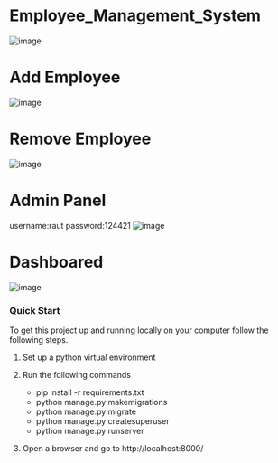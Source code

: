 # Employee_Management_System

![image](https://user-images.githubusercontent.com/96526237/165923282-9920b75c-638e-4204-a375-c7afd78b968a.png)
  # Add Employee
         
![image](https://user-images.githubusercontent.com/96526237/165923537-c80906ca-de11-45f5-8b11-f2ae0c1e777f.png)
# Remove Employee
![image](https://user-images.githubusercontent.com/96526237/165923842-ebc6ba88-2a05-4716-a1e2-cf4ff6685934.png)

# Admin Panel
username:raut
password:124421
![image](https://user-images.githubusercontent.com/96526237/165924449-5601a7a6-204f-4949-a73a-9c453008496b.png)
# Dashboared
![image](https://user-images.githubusercontent.com/96526237/165924695-602dac73-9a8a-4c59-b3a3-cf443a2e8998.png)

### Quick Start
To get this project up and running locally on your computer follow the following steps.
1. Set up a python virtual environment
2. Run the following commands
    * pip install -r requirements.txt
    * python manage.py makemigrations
    * python manage.py migrate
    * python manage.py createsuperuser
    * python manage.py runserver
   
3. Open a browser and go to http://localhost:8000/



